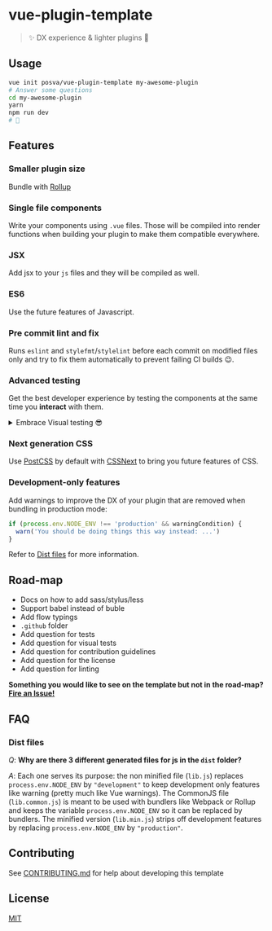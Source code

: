 # vue-plugin-template

> ✨ DX experience & lighter plugins 🚀


## Usage

```bash
vue init posva/vue-plugin-template my-awesome-plugin
# Answer some questions
cd my-awesome-plugin
yarn
npm run dev
# 🎉
```

## Features

### Smaller plugin size
Bundle with [Rollup](https://github.com/rollup/rollup)

### Single file components
Write your components using `.vue` files. Those will be compiled into render
functions when building your plugin to make them compatible everywhere.

### JSX
Add jsx to your `js` files and they will be compiled as well.

### ES6
Use the future features of Javascript.

### Pre commit lint and fix
Runs `eslint` and `stylefmt`/`stylelint` before each commit on modified files
only and try to fix them automatically to prevent failing CI builds 😉.

### Advanced testing
Get the best developer experience by testing the components at the same
time you **interact** with them.
<details>
  <summary>Embrace Visual testing 😎</summary>
  ![visual testing](https://cloud.githubusercontent.com/assets/664177/21402771/504f94de-c7ba-11e6-9b10-3c9833a7e316.gif)
</details>

### Next generation CSS
Use [PostCSS](http://postcss.org/) by default with [CSSNext](http://cssnext.io/)
to bring you future features of CSS.

### Development-only features
Add warnings to improve the DX of your plugin that are removed when bundling in
production mode:

```js
if (process.env.NODE_ENV !== 'production' && warningCondition) {
  warn('You should be doing things this way instead: ...')
}
```
Refer to [Dist files](#dist-files) for more information.

## Road-map

- Docs on how to add sass/stylus/less
- Support babel instead of buble
- Add flow typings
- `.github` folder
- Add question for tests
- Add question for visual tests
- Add question for contribution guidelines 
- Add question for the license
- Add question for linting

**Something you would like to see on the template but not in the
road-map?
[Fire an Issue!](https://github.com/posva/vue-plugin-template/issues/new)**

## FAQ

### Dist files

_Q_: **Why are there 3 different generated files for js in the `dist` folder?**

_A_: Each one serves its purpose: the non minified file (`lib.js`) replaces `process.env.NODE_ENV` by `"development"` to keep development only features like warning (pretty much like Vue warnings). The CommonJS file (`lib.common.js`) is meant to be used with bundlers like Webpack or Rollup and keeps the variable `process.env.NODE_ENV` so it can be replaced by bundlers. The minified version (`lib.min.js`) strips off development features by replacing `process.env.NODE_ENV` by `"production"`.

## Contributing


See [CONTRIBUTING.md](CONTRIBUTING.md) for help about developing this template

## License

[MIT](http://opensource.org/licenses/MIT)
